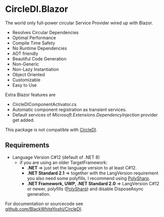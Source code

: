 ﻿# CircleDI.Blazor

The world only full-power circular Service Provider wired up with Blazor.

- Resolves Circular Dependencies
- Optimal Performance
- Compile Time Safety
- No Runtime Dependencies
- AOT friendly
- Beautiful Code Generation
- Non-Generic
- Non-Lazy Instantiation
- Object Oriented
- Customizable
- Easy to Use

Extra Blazor features are

- CircleDIComponentActivator.cs
- Automatic component registration as transient services.
- Default services of *Microsoft.Extensions.DependencyInjection* provider get added.

This package is not compatible with [CircleDI](https://www.nuget.org/packages/CircleDI).


## Requirements

- Language Version C#12 (default of .NET 8)
  - if you are using an older TargetFramework:
    - **.NET**
    => just set the language version to at least C#12.
    - **.NET Standard 2.1**
    => together with the LangVersion requirement you also need some polyfills, I recommend using [PolySharp](https://github.com/Sergio0694/PolySharp).
    - **.NET Framework, UWP, .NET Standard 2.0**
    => LangVersion C#12 or newer, polyfills ([PolySharp](https://github.com/Sergio0694/PolySharp)) and disable DisposeAsync generation.


For documentation or sourcecode see [github.com/BlackWhiteYoshi/CircleDI](https://github.com/BlackWhiteYoshi/CircleDI).

